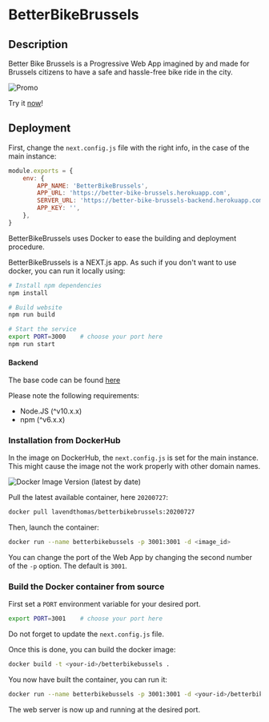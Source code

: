 # BetterBikeBrussels

## Description

Better Bike Brussels is a Progressive Web App imagined by and made for Brussels citizens to have a safe and hassle-free bike ride in the city.

![Promo](https://user-images.githubusercontent.com/30930211/88786410-c512de80-d192-11ea-89b3-756d0abc3a9e.gif)

Try it [now](https://better-bike-brussels.herokuapp.com)!

## Deployment

First, change the `next.config.js` file with the right info, in the case of the main instance:

```js
module.exports = {
    env: {
        APP_NAME: 'BetterBikeBrussels',
        APP_URL: 'https://better-bike-brussels.herokuapp.com',
        SERVER_URL: 'https://better-bike-brussels-backend.herokuapp.com',
        APP_KEY: '',
    },
}
```

BetterBikeBrussels uses Docker to ease the building and deployment procedure. 

BetterBikeBrussels is a NEXT.js app. As such if you don't want to use docker, you can run it locally using:

```bash
# Install npm dependencies
npm install

# Build website
npm run build

# Start the service
export PORT=3000    # choose your port here
npm run start
```

#### Backend

The base code can be found [here](https://github.com/oSoc20/better-bike-brussels-backend)

Please note the following requirements:

* Node.JS (^v10.x.x)
* npm (^v6.x.x)

### Installation from DockerHub

In the image on DockerHub, the `next.config.js` is set for the main instance. This might cause the image not the work properly with other domain names.

![Docker Image Version (latest by date)](https://img.shields.io/docker/v/lavendthomas/betterbikebrussels)

Pull the latest available container, here `20200727`:

```bash
docker pull lavendthomas/betterbikebrussels:20200727
```

Then, launch the container:

```bash
docker run --name betterbikebussels -p 3001:3001 -d <image_id>
```

You can change the port of the Web App by changing the second number of the `-p` option. The default is `3001`.

### Build the Docker container from source

First set a `PORT` environment variable for your desired port.

```bash
export PORT=3001    # choose your port here
```

Do not forget to update the `next.config.js` file.


Once this is done, you can build the docker image:

```bash
docker build -t <your-id>/betterbikebussels .
```

You now have built the container, you can run it:

```bash
docker run --name betterbikebussels -p 3001:3001 -d <your-id>/betterbikebussels
```

The web server is now up and running at the desired port.
